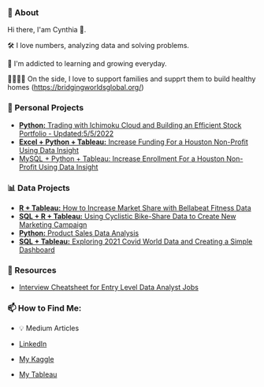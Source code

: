 ### :woman: About

Hi there, I'am Cynthia :wave:.

   :hammer_and_wrench: I love numbers, analyzing data and solving problems.
   
   :seedling: I'm addicted to learning and growing everyday.
   
   :family_man_woman_girl_boy: On the side, I love to support families and supprt them to build healthy homes (https://bridgingworldsglobal.org/)





### 🌟 Personal Projects
- [**Python:** Trading with Ichimoku Cloud and Building an Efficient Stock Portfolio - Updated:5/5/2022](https://github.com/xtenix88/Data-Portfolio/tree/main/Investing)
- [**Excel + Python + Tableau:** Increase Funding For a Houston Non-Profit Using Data Insight](https://github.com/emily1618/Data-Portfolio/tree/main/CEAP)
- [MySQL + Python + Tableau: Increase Enrollment For a Houston Non-Profit Using Data Insight](https://github.com/emily1618/Data-Portfolio/tree/main/FOC) 

### 📊 Data Projects 
- [**R + Tableau:** How to Increase Market Share with Bellabeat Fitness Data](https://github.com/xtenix88/Google-Data-Analytics-Bellabeat-Case-Study) 
- [**SQL + R + Tableau:** Using Cyclistic Bike-Share Data to Create New Marketing Campaign](https://github.com/xtenix88/Google-Data-Analytic-Capstone)
- [**Python:** Product Sales Data Analysis](https://github.com/emily1618/Data-Portfolio/blob/main/EDA/Products_Sales_Analysis.ipynb)
- [**SQL + Tableau:** Exploring 2021 Covid World Data and Creating a Simple Dashboard](https://github.com/xtenix88/SQL) 

### 🔖 Resources
- [Interview Cheatsheet for Entry Level Data Analyst Jobs](https://github.com/emily1618/Data-Portfolio/blob/main/CHEATSHEET/README.md)


### 📫 How to Find Me:

* :bulb: Medium Articles

* [LinkedIn](https://www.linkedin.com/in/adom-portuphy/)

* [My Kaggle](https://www.kaggle.com/cynthiaadomportuphy)

* [My Tableau](https://www.tableau.com/)



